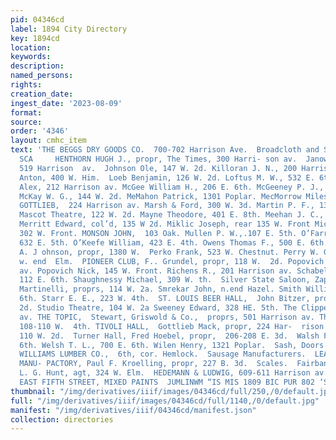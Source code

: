 ```yaml
---
pid: 04346cd
label: 1894 City Directory
key: 1894cd
location: 
keywords: 
description: 
named_persons: 
rights: 
creation_date: 
ingest_date: '2023-08-09'
format: 
source: 
order: '4346'
layout: cmhc_item
text: 'THE BEGGS DRY GOODS CO.  700-702 Harrison Ave.  Broadcloth and Suitings     SAL  285
  SCA     HENTHORN HUGH J., propr, The Times, 300 Harri- son av.  Janowitz Goulder,
  519 Harrison  av.  Johnson Ole, 147 W. 2d. Killoran J. N., 200 Harrison av. Kos
  Anton, 400 W. Him.  Loeb Benjamin, 126 W. 2d. Loftus M. W., 532 E. 6th. McDonnell
  Alex, 212 Harrison av. McGee William H., 206 E. 6th. McGeeney P. J., 128 W. 2d.
  McKay W. G., 144 W. 2d. MeMahon Patrick, 1301 Poplar. MecMorrow Miles, 332 E. 6th.  MACK
  GOTTLIEB,  224 Harrison av. Marsh & Ford, 300 W. 3d. Martin P. F., 138 EB. 5th.
  Mascot Theatre, 122 W. 2d. Mayne Theodore, 401 E. 8th. Meehan J. C., 130 E. 6th.
  Merritt Edward, col’d, 135 W 2d. Miklic Joseph, rear 135 W. Front Micklick Frank,
  302 W. Front. MONSON JOHN,  103 Oak. Mullen P. W.,.107 E. 5th. O’Farre!l Michael,
  632 E. 5th. O’Keefe William, 423 E. 4th. Owens Thomas F., 500 E. 6th. Se HALL,  ni
  A. J ohnson, propr, 1380 W.  Perko Frank, 523 W. Chestnut. Perry W. G., Malta Rd,
  w. end  Elm.  PIONEER CLUB, F.. Grundel, propr, 118 W.  2d. Popovich John, 109 Harrison
  av. Popovich Nick, 145 W. Front. Richens R., 201 Harrison av. Schabelka Charles,
  112 E. 6th. Shaughnessy Michael, 309 W. th.  Silver State Saloon, Zaputovich  &
  Martinelli, proprs, 114 W. 2a. Smrekar John, n.end Hazel. Smith William, 80014 E.
  6th. Starr E. E., 223 W. 4th.  ST. LOUIS BEER HALL,  John Bitzer, propr, 124 W.
  2d. Studio Theatre, 104 W. 2a Sweeney Edward, 328 HE. 5th. The Clipper, 406 Harrison
  av. THE TOPIC,  Stewart, Griswold & Co.,  proprs, 501 Harrison av. Thompson Henry,
  108-110 W.  4th. TIVOLI HALL,  Gottlieb Mack, propr, 224 Har-  rison Treuil L. “L,
  110 W. 2d.  Turner Hall, Fred Hoebel, propr,  206-208 E. 3d.  Walsh Frank, 324 EB.
  6th. Welsh T. L., 700 E. 6th. Wilen Henry, 1321 Poplar.  Sash, Doors and Blinds.
  WILLIAMS LUMBER CO.,  6th, cor. Hemlock.  Sausage Manufacturers.  LEADVILLE SAUSAGE
  MANU- PACTORY, Paul F. Kroelling, propr, 227 B. 3d.  Scales.  Fairbanks Scales,
  L. G. Hunt, agt, 324 W. Elm.  HEDEMANN & LUDWIG, 609-611 Harrison av.  J. J, QUINN,
  EAST FIFTH STREET, MIXED PAINTS  JUMLINWM “IS MIS 1809 BIC PUR 802 ‘SA3UONY Wd '
thumbnail: "/img/derivatives/iiif/images/04346cd/full/250,/0/default.jpg"
full: "/img/derivatives/iiif/images/04346cd/full/1140,/0/default.jpg"
manifest: "/img/derivatives/iiif/04346cd/manifest.json"
collection: directories
---
```

